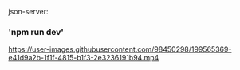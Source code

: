 json-server:
### 'npm run dev'
https://user-images.githubusercontent.com/98450298/199565369-e41d9a2b-1f1f-4815-b1f3-2e3236191b94.mp4